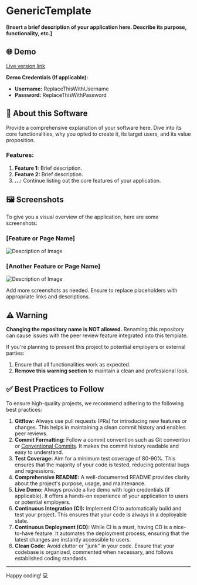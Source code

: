 # GenericTemplate

**[Insert a brief description of your application here. Describe its purpose, functionality, etc.]**

## 🌐 Demo

[Live version link](https://employeeandworkmanagement.onrender.com/)

**Demo Credentials (If applicable):**
- **Username:** ReplaceThisWithUsername
- **Password:** ReplaceThisWithPassword

## 📖 About this Software

Provide a comprehensive explanation of your software here. Dive into its core functionalities, why you opted to create it, its target users, and its value proposition.

### Features:

1. **Feature 1:** Brief description.
2. **Feature 2:** Brief description.
3. **...:** Continue listing out the core features of your application.

## 🖼️ Screenshots

To give you a visual overview of the application, here are some screenshots:

### [Feature or Page Name]
![Description of Image](http://link-to-your-image.com/image1.png)

### [Another Feature or Page Name]
![Description of Image](http://link-to-your-image.com/image2.png)

Add more screenshots as needed. Ensure to replace placeholders with appropriate links and descriptions.

## ⚠️ Warning

**Changing the repository name is NOT allowed.** Renaming this repository can cause issues with the peer review feature integrated into this template. 

If you're planning to present this project to potential employers or external parties:

1. Ensure that all functionalities work as expected.
2. **Remove this warning section** to maintain a clean and professional look.

## ✅ Best Practices to Follow

To ensure high-quality projects, we recommend adhering to the following best practices:

1. **Gitflow:** Always use pull requests (PRs) for introducing new features or changes. This helps in maintaining a clean commit history and enables peer reviews.
2. **Commit Formatting:** Follow a commit convention such as Git convention or [Conventional Commits](https://www.conventionalcommits.org/). It makes the commit history readable and easy to understand.
3. **Test Coverage:** Aim for a minimum test coverage of 80-90%. This ensures that the majority of your code is tested, reducing potential bugs and regressions.
4. **Comprehensive README:** A well-documented README provides clarity about the project's purpose, usage, and maintenance.
5. **Live Demo:** Always provide a live demo with login credentials (if applicable). It offers a hands-on experience of your application to users or potential employers.
6. **Continuous Integration (CI):** Implement CI to automatically build and test your project. This ensures that your code is always in a deployable state.
7. **Continuous Deployment (CD):** While CI is a must, having CD is a nice-to-have feature. It automates the deployment process, ensuring that the latest changes are instantly accessible to users.
8. **Clean Code:** Avoid clutter or "junk" in your code. Ensure that your codebase is organized, commented when necessary, and follows established coding standards.

---

Happy coding! 💻